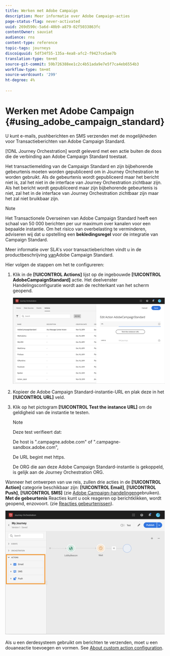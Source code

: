 ```yaml
---
title: Werken met Adobe Campaign
description: Meer informatie over Adobe Campaign-acties
page-status-flag: never-activated
uuid: 269d590c-5a6d-40b9-a879-02f5033863fc
contentOwner: sauviat
audience: rns
content-type: reference
topic-tags: journeys
discoiquuid: 5df34f55-135a-4ea8-afc2-f9427ce5ae7b
translation-type: tm+mt
source-git-commit: 59b726388ee1c2c4b51ada9e7e5f7ca4eb6554b3
workflow-type: tm+mt
source-wordcount: '299'
ht-degree: 4%

---
```



# Werken met Adobe Campaign {#using_adobe_campaign_standard}

U kunt e-mails, pushberichten en SMS verzenden met de mogelijkheden voor Transactieberichten van Adobe Campaign Standard.

[!DNL Journey Orchestration] wordt geleverd met een actie buiten de doos die de verbinding aan Adobe Campaign Standard toestaat.

Het transactiemelding van de Campaign Standard en zijn bijbehorende gebeurtenis moeten worden gepubliceerd om in Journey Orchestration te worden gebruikt. Als de gebeurtenis wordt gepubliceerd maar het bericht niet is, zal het niet in de interface van Journey Orchestration zichtbaar zijn. Als het bericht wordt gepubliceerd maar zijn bijbehorende gebeurtenis is niet, zal het in de interface van Journey Orchestration zichtbaar zijn maar het zal niet bruikbaar zijn.

>[!NOTE]
>
>Het Transactionele Overseinen van Adobe Campaign Standard heeft een schaal van 50 000 berichten per uur maximum over kanalen voor een bepaalde instantie. Om het risico van overbelasting te verminderen, adviseren wij dat u opstelling een **bekledingsregel** voor de integratie van Campaign Standard.
>
>Meer informatie over SLA&#39;s voor transactieberichten vindt u in de productbeschrijving [van](https://helpx.adobe.com/nl/legal/product-descriptions/campaign-standard.html)Adobe Campaign Standard.

Hier volgen de stappen om het te configureren:

1. Klik in de **[!UICONTROL Actions]** lijst op de ingebouwde **[!UICONTROL AdobeCampaignStandard]** actie. Het deelvenster Handelingsconfiguratie wordt aan de rechterkant van het scherm geopend.

   ![](../assets/actioncampaign.png)

1. Kopieer de Adobe Campaign Standard-instantie-URL en plak deze in het **[!UICONTROL URL]** veld.

1. Klik op het pictogram **[!UICONTROL Test the instance URL]** om de geldigheid van de instantie te testen.

   >[!NOTE]
   >
   >Deze test verifieert dat:
   >
   >De host is &quot;.campagne.adobe.com&quot; of &quot;.campagne-sandbox.adobe.com&quot;,
   >
   >De URL begint met https.
   >
   >De ORG die aan deze Adobe Campaign Standard-instantie is gekoppeld, is gelijk aan de Journey Orchestration ORG.

Wanneer het ontwerpen van uw reis, zullen drie acties in de **[!UICONTROL Action]** categorie beschikbaar zijn: **[!UICONTROL Email]**, **[!UICONTROL Push]**, **[!UICONTROL SMS]** (zie [Adobe Campaign-handelingen](../building-journeys/using-adobe-campaign-actions.md)gebruiken). **Met de gebeurtenis** Reacties kunt u ook reageren op berichtklikken, wordt geopend, enzovoort. (zie [Reacties gebeurtenissen](../building-journeys/reaction-events.md)).

![](../assets/journey58.png)

Als u een derdesysteem gebruikt om berichten te verzenden, moet u een douaneactie toevoegen en vormen. See [About custom action configuration](../action/about-custom-action-configuration.md).

